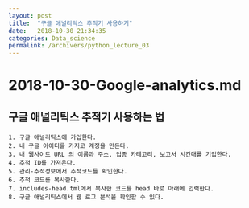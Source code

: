 ```yaml
---
layout: post
title:  "구글 애널리틱스 추적기 사용하기"
date:   2018-10-30 21:34:35
categories: Data_science
permalink: /archivers/python_lecture_03
---
```


# 2018-10-30-Google-analytics.md

## 구글 애널리틱스 추적기 사용하는 법

	1. 구글 애널리틱스에 가입한다.
	2. 내 구글 아이디를 가지고 계정을 만든다.
	3. 내 웹사이트 URL 의 이름과 주소, 업종 카테고리, 보고서 시간대를 기입한다.
	4. 추적 ID를 가져온다. 
	5. 관리-추적정보에서 추적코드를 확인한다.
	6. 추적 코드를 복사한다.
	7. includes-head.tml에서 복사한 코드를 head 바로 아래에 입력한다.
	8. 구글 애널리틱스에서 웹 로그 분석을 확인할 수 있다.
